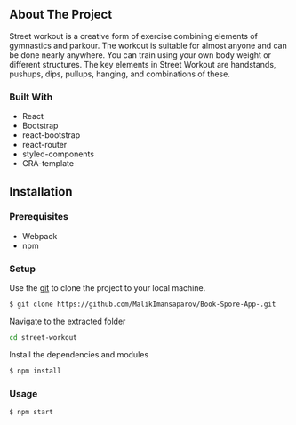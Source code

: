 <!-- ABOUT THE PROJECT -->
## About The Project
Street workout is a creative form of exercise combining elements of gymnastics and parkour. The workout is suitable for almost anyone and can be done nearly anywhere. You can train using your own body weight or different structures. The key elements in Street Workout are handstands, pushups, dips, pullups, hanging, and combinations of these. 

### Built With
- React
- Bootstrap
- react-bootstrap
- react-router  
- styled-components
- CRA-template

## Installation
### Prerequisites
- Webpack 
- npm

### Setup
Use the [git](https://git-scm.com/downloads) to clone the project to your local machine.
```sh
$ git clone https://github.com/MalikImansaparov/Book-Spore-App-.git
```

Navigate to the extracted folder
```sh 
cd street-workout
```

Install the dependencies and modules
```sh
$ npm install
```

### Usage
```sh
$ npm start
```


